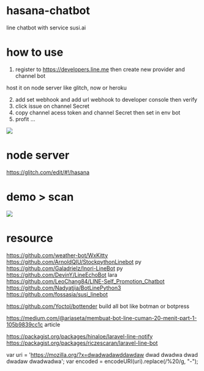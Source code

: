 # hasana-chatbot
line chatbot with service susi.ai

# how to use

1. register to https://developers.line.me then create new provider and channel bot

host it on node server like glitch, now or heroku

2. add set webhook and add url webhook to developer console then verify
3. click issue on channel Secret
4. copy channel acess token and channel Secret then set in env bot
5. profit ...

![](https://cdn.glitch.com/c5a59a6d-d584-4da5-af22-51ba2b6a1779%2FScreenshot%20(115).png)

# node server

https://glitch.com/edit/#!/hasana

# demo > scan

![](https://cdn.glitch.com/c5a59a6d-d584-4da5-af22-51ba2b6a1779%2FUm3peEBCk2.png)




# resource
https://github.com/weather-bot/WxKitty
https://github.com/ArnoldQIU/StockpythonLinebot py
https://github.com/Galadrielz/Inori-LineBot py
https://github.com/DevinY/LineEchoBot lara
https://github.com/LeoChang84/LINE-Self_Promotion_Chatbot
https://github.com/Nadyatjia/BotLinePython3
https://github.com/fossasia/susi_linebot

https://github.com/Yoctol/bottender build all bot like botman or botpress


https://medium.com/@ariaseta/membuat-bot-line-cuman-20-menit-part-1-105b9839cc1c article


https://packagist.org/packages/hinaloe/laravel-line-notify
https://packagist.org/packages/riczescaran/laravel-line-bot

var uri = 'https://mozilla.org/?x=dwadwadawddawdaw dwad dwadwa dwad dwadaw dwadwadwa';
var encoded = encodeURI(uri).replace(/%20/g, "-");
